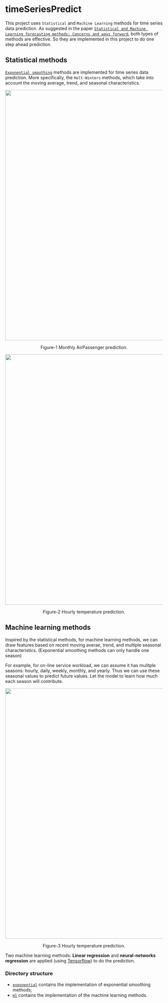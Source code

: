 # timeSeriesPredict
This project uses `Statistical` and `Machine Learning` methods for time series data prediction. As suggested in the paper [`Statistical and Machine Learning forecasting methods: Concerns and ways forward`](http://journals.plos.org/plosone/article?id=10.1371/journal.pone.0194889), both types of methods are effective. So they are implemented in this project to do one step ahead prediction.



## Statistical methods
[`Exponential smoothing`](https://en.wikipedia.org/wiki/Exponential_smoothing) methods are implemented for time series data prediction.
More specifically, the `Holt-Winters` methods, which take into account the moving average, trend, and seasonal characteristics.

<div align="center">
<img width="800" src="https://user-images.githubusercontent.com/27221807/42187305-9111e34e-7e1d-11e8-8c92-850c08cabfb9.png">
  <p align="center"> Figure-1 Monthly AirPassenger prediction. </p>
</div>

<div align="center">
<img width="800" src="https://user-images.githubusercontent.com/27221807/42300962-e7ea2a36-7fe0-11e8-9cd3-c8a54b1233b0.png">
  <p align="center"> Figure-2 Hourly temperature prediction. </p>
</div>




## Machine learning methods
Inspired by the statistical methods, for machine learning methods, we can draw features based on recent moving averae, trend, and multiple
seasonal characteristics. (Exponential smoothing methods can only handle one season)

For example, for on-line service workload, we can assume it has mulitple seasons: hourly, daily, weekly, monthly, and yearly. Thus we can use these seasonal values to predict future values. Let the model to learn how much each season will contribute.

<p align="center">
<img width="800" src="https://user-images.githubusercontent.com/27221807/42143980-73f0b1ba-7d86-11e8-8267-7910b022dbdd.png">
<p align="center"> Figure-3 Hourly temperature prediction.</p>
</p>

Two machine learning methods: **Linear regression** and **neural-networks regression** are applied (using [Tensorflow](https://www.tensorflow.org)) to do the prediction.

### Directory structure
* [`exponential`](./exponential) contains the implementation of exponential smoothing methods;
* [`ml`](./ml) contains the implementation of the machine learning methods.
